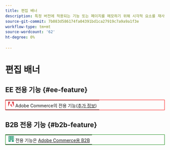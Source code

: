 ```yaml
---
title: 편집 배너
description: 특정 버전에 적용되는 기능 또는 페이지를 메모하기 위해 시각적 요소를 재사용합니다.
source-git-commit: 7b083d586174fa04391bd1ca27919c7a9a9a1f3e
workflow-type: tm+mt
source-wordcount: '62'
ht-degree: 0%

---
```


# 편집 배너

## EE 전용 기능 {#ee-feature}

<table style="border:1px solid red">
<tr><td><img alt="Adobe Commerce 기능" src="../assets/adobe-logo.svg" width="20" height="20" /> Adobe Commerce의 전용 기능(<a href="https://experienceleague.adobe.com/docs/commerce-admin/user-guides/home.html#product-editions">추가 정보</a>)</td></tr>
</table>

## B2B 전용 기능 {#b2b-feature}

<table style="border:1px solid green">
<tr><td><img alt="Adobe Commerce 기능" src="../assets/b2b.svg" width="20" height="20" /> 전용 기능은 <a href="https://experienceleague.adobe.com/docs/commerce-admin/user-guides/home.html#product-editions">Adobe Commerce용 B2B</a></td></tr>
</table>